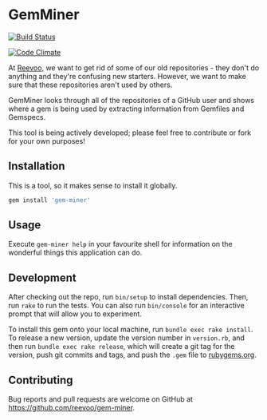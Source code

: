 # GemMiner

[![Build Status](https://travis-ci.org/reevoo/gem-miner.svg?branch=master)](https://travis-ci.org/reevoo/gem-miner)

[![Code Climate](https://codeclimate.com/github/reevoo/gem-miner/badges/gpa.svg)](https://codeclimate.com/github/reevoo/gem-miner)



At [Reevoo](http://reevoo.github.io), we want to get rid of some of our old repositories - they don't do anything and they're confusing new starters. However, we want to make sure that these repositories aren't used by others.

GemMiner looks through all of the repositories of a GitHub user and shows where a gem is being used by extracting information from Gemfiles and Gemspecs.

This tool is being actively developed; please feel free to contribute or fork for your own purposes!

## Installation

This is a tool, so it makes sense to install it globally.

```bash
gem install 'gem-miner'
```

## Usage

Execute `gem-miner help` in your favourite shell for information on the wonderful things this application can do.

## Development

After checking out the repo, run `bin/setup` to install dependencies. Then, run `rake` to run the tests. You can also run `bin/console` for an interactive prompt that will allow you to experiment.

To install this gem onto your local machine, run `bundle exec rake install`. To release a new version, update the version number in `version.rb`, and then run `bundle exec rake release`, which will create a git tag for the version, push git commits and tags, and push the `.gem` file to [rubygems.org](https://rubygems.org).

## Contributing

Bug reports and pull requests are welcome on GitHub at https://github.com/reevoo/gem-miner.
